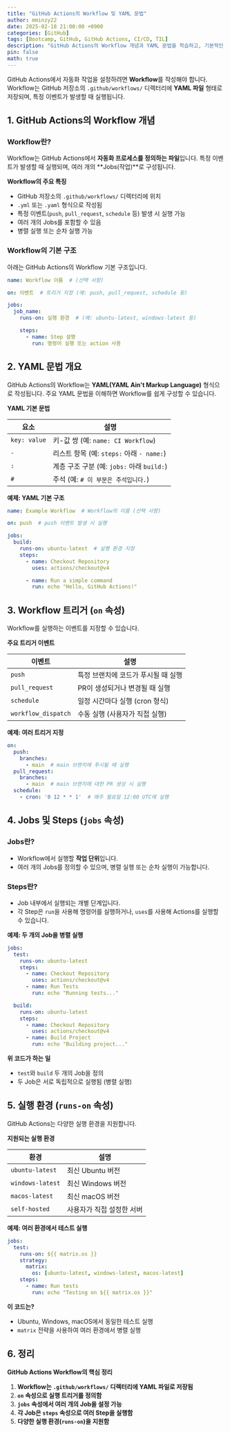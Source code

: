 ```yaml
---
title: "GitHub Actions의 Workflow 및 YAML 문법"
author: mminzy22
date: 2025-02-18 21:00:00 +0900
categories: [GitHub]
tags: [Bootcamp, GitHub, GitHub Actions, CI/CD, TIL]
description: "GitHub Actions의 Workflow 개념과 YAML 문법을 학습하고, 기본적인 Workflow를 작성하는 방법"
pin: false
math: true
---
```



GitHub Actions에서 자동화 작업을 설정하려면 **Workflow**를 작성해야 합니다. Workflow는 GitHub 저장소의 `.github/workflows/` 디렉터리에 **YAML 파일** 형태로 저장되며, 특정 이벤트가 발생할 때 실행됩니다.


## 1. GitHub Actions의 Workflow 개념

### **Workflow란?**
Workflow는 GitHub Actions에서 **자동화 프로세스를 정의하는 파일**입니다. 특정 이벤트가 발생할 때 실행되며, 여러 개의 **Jobs(작업)**로 구성됩니다.

**Workflow의 주요 특징**
- GitHub 저장소의 `.github/workflows/` 디렉터리에 위치
- `.yml` 또는 `.yaml` 형식으로 작성됨
- 특정 이벤트(`push`, `pull_request`, `schedule` 등) 발생 시 실행 가능
- 여러 개의 Jobs를 포함할 수 있음
- 병렬 실행 또는 순차 실행 가능

### **Workflow의 기본 구조**
아래는 GitHub Actions의 Workflow 기본 구조입니다.

```yaml
name: Workflow 이름  # (선택 사항)

on: 이벤트  # 트리거 지정 (예: push, pull_request, schedule 등)

jobs:
  job_name:
    runs-on: 실행 환경  # (예: ubuntu-latest, windows-latest 등)

    steps:
      - name: Step 설명
        run: 명령어 실행 또는 action 사용
```


## 2. YAML 문법 개요
GitHub Actions의 Workflow는 **YAML(YAML Ain't Markup Language)** 형식으로 작성됩니다. 주요 YAML 문법을 이해하면 Workflow를 쉽게 구성할 수 있습니다.

**YAML 기본 문법**

| 요소 | 설명 |
|------|------|
| `key: value` | 키-값 쌍 (예: `name: CI Workflow`) |
| `-` | 리스트 항목 (예: `steps:` 아래 `- name:`) |
| `:` | 계층 구조 구분 (예: `jobs:` 아래 `build:`) |
| `#` | 주석 (예: `# 이 부분은 주석입니다.`) |

**예제: YAML 기본 구조**

```yaml
name: Example Workflow  # Workflow의 이름 (선택 사항)

on: push  # push 이벤트 발생 시 실행

jobs:
  build:
    runs-on: ubuntu-latest  # 실행 환경 지정
    steps:
      - name: Checkout Repository
        uses: actions/checkout@v4

      - name: Run a simple command
        run: echo "Hello, GitHub Actions!"
```


## 3. Workflow 트리거 (`on` 속성)
Workflow를 실행하는 이벤트를 지정할 수 있습니다.

**주요 트리거 이벤트**

| 이벤트 | 설명 |
|---------|------|
| `push` | 특정 브랜치에 코드가 푸시될 때 실행 |
| `pull_request` | PR이 생성되거나 변경될 때 실행 |
| `schedule` | 일정 시간마다 실행 (cron 형식) |
| `workflow_dispatch` | 수동 실행 (사용자가 직접 실행) |

**예제: 여러 트리거 지정**

```yaml
on:
  push:
    branches:
      - main  # main 브랜치에 푸시될 때 실행
  pull_request:
    branches:
      - main  # main 브랜치에 대한 PR 생성 시 실행
  schedule:
    - cron: '0 12 * * 1'  # 매주 월요일 12:00 UTC에 실행
```


## 4. Jobs 및 Steps (`jobs` 속성)
### **Jobs란?**
- Workflow에서 실행할 **작업 단위**입니다.
- 여러 개의 Jobs를 정의할 수 있으며, 병렬 실행 또는 순차 실행이 가능합니다.

### **Steps란?**
- Job 내부에서 실행되는 개별 단계입니다.
- 각 Step은 `run`을 사용해 명령어를 실행하거나, `uses`를 사용해 Actions를 실행할 수 있습니다.

**예제: 두 개의 Job을 병렬 실행**

```yaml
jobs:
  test:
    runs-on: ubuntu-latest
    steps:
      - name: Checkout Repository
        uses: actions/checkout@v4
      - name: Run Tests
        run: echo "Running tests..."

  build:
    runs-on: ubuntu-latest
    steps:
      - name: Checkout Repository
        uses: actions/checkout@v4
      - name: Build Project
        run: echo "Building project..."
```

**위 코드가 하는 일**
- `test`와 `build` 두 개의 Job을 정의
- 두 Job은 서로 독립적으로 실행됨 (병렬 실행)


## 5. 실행 환경 (`runs-on` 속성)
GitHub Actions는 다양한 실행 환경을 지원합니다.

**지원되는 실행 환경**

| 환경 | 설명 |
|------|------|
| `ubuntu-latest` | 최신 Ubuntu 버전 |
| `windows-latest` | 최신 Windows 버전 |
| `macos-latest` | 최신 macOS 버전 |
| `self-hosted` | 사용자가 직접 설정한 서버 |

**예제: 여러 환경에서 테스트 실행**

```yaml
jobs:
  test:
    runs-on: ${{ matrix.os }}
    strategy:
      matrix:
        os: [ubuntu-latest, windows-latest, macos-latest]
    steps:
      - name: Run tests
        run: echo "Testing on ${{ matrix.os }}"
```

**이 코드는?**
- Ubuntu, Windows, macOS에서 동일한 테스트 실행
- `matrix` 전략을 사용하여 여러 환경에서 병렬 실행


## 6. 정리

**GitHub Actions Workflow의 핵심 정리**
1. **Workflow는 `.github/workflows/` 디렉터리에 YAML 파일로 저장됨**
2. **`on` 속성으로 실행 트리거를 정의함**
3. **`jobs` 속성에서 여러 개의 Job을 설정 가능**
4. **각 Job은 `steps` 속성으로 여러 Step을 실행함**
5. **다양한 실행 환경(`runs-on`)을 지원함**

